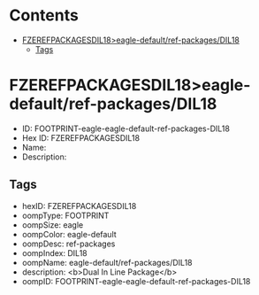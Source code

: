 



Contents
========

* [FZEREFPACKAGESDIL18>eagle-default/ref-packages/DIL18](#fzerefpackagesdil18eagle-defaultref-packagesdil18)
	* [Tags](#tags)

# FZEREFPACKAGESDIL18>eagle-default/ref-packages/DIL18

- ID: FOOTPRINT-eagle-eagle-default-ref-packages-DIL18
- Hex ID: FZEREFPACKAGESDIL18
- Name: 
- Description: 

## Tags

- hexID: FZEREFPACKAGESDIL18
- oompType: FOOTPRINT
- oompSize: eagle
- oompColor: eagle-default
- oompDesc: ref-packages
- oompIndex: DIL18
- oompName: eagle-default/ref-packages/DIL18
- description: &lt;b&gt;Dual In Line Package&lt;/b&gt;
- oompID: FOOTPRINT-eagle-eagle-default-ref-packages-DIL18
